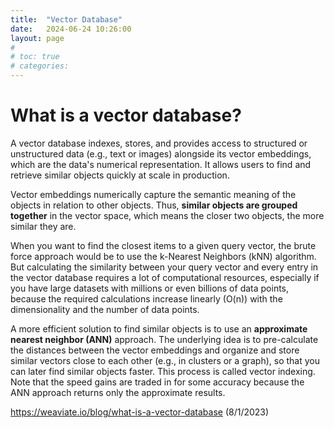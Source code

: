 ```yaml
---
title:  "Vector Database"
date:   2024-06-24 10:26:00
layout: page
#
# toc: true
# categories:
---
```


# What is a vector database? 

A vector database indexes, stores, and provides access to structured or unstructured data (e.g., text or images) alongside its vector embeddings, which are the data's numerical representation. It allows users to find and retrieve similar objects quickly at scale in production.

Vector embeddings numerically capture the semantic meaning of the objects in relation to other objects. Thus, **similar objects are grouped together** in the vector space, which means the closer two objects, the more similar they are.

When you want to find the closest items to a given query vector, the brute force approach would be to use the k-Nearest Neighbors (kNN) algorithm. But calculating the similarity between your query vector and every entry in the vector database requires a lot of computational resources, especially if you have large datasets with millions or even billions of data points, because the required calculations increase linearly (O(n)) with the dimensionality and the number of data points.

A more efficient solution to find similar objects is to use an **approximate nearest neighbor (ANN)** approach. The underlying idea is to pre-calculate the distances between the vector embeddings and organize and store similar vectors close to each other (e.g., in clusters or a graph), so that you can later find similar objects faster. This process is called vector indexing. Note that the speed gains are traded in for some accuracy because the ANN approach returns only the approximate results.



https://weaviate.io/blog/what-is-a-vector-database (8/1/2023)
